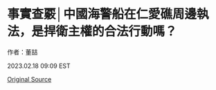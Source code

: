 # 事實查覈│中國海警船在仁愛礁周邊執法，是捍衛主權的合法行動嗎？

作者：董喆

2023.02.18 09:09 EST



[Original Source](https://www.rfa.org/mandarin/shishi-hecha/hc-02182023014825.html)